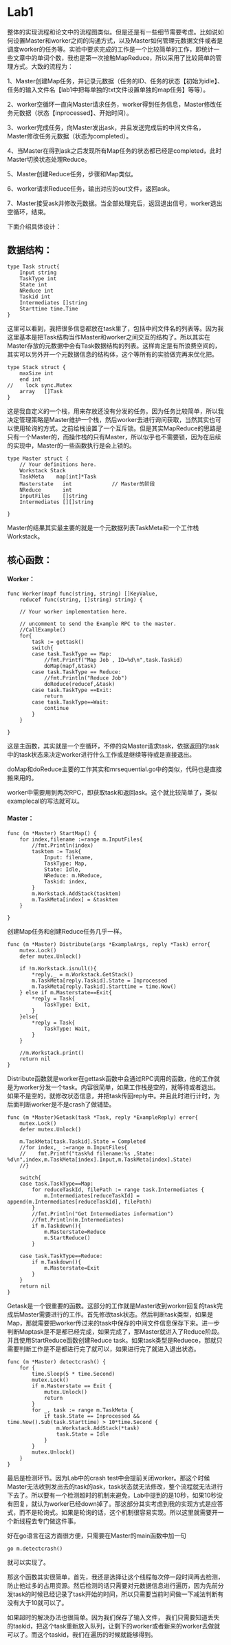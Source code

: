 # Lab1


整体的实现流程和论文中的流程图类似。但是还是有一些细节需要考虑。比如说如何设置Master和worker之间的沟通方式，以及Master如何管理元数据文件或者是调度worker的任务等。实验中要求完成的工作是一个比较简单的工作，即统计一些文章中的单词个数，我也是第一次接触MapReduce，所以采用了比较简单的管理方式。大致的流程为：

1、Master创建Map任务，并记录元数据（任务的ID、任务的状态【初始为idle】、任务的输入文件名【lab1中把每单独的txt文件设置单独的map任务】等等）。

2、worker空循环一直向Master请求任务，worker得到任务信息，Master修改任务元数据（状态【inprocessed】、开始时间）。

3、worker完成任务，向Master发出ask，并且发送完成后的中间文件名，Master修改任务元数据（状态为completed）。

4、当Master在得到ask之后发现所有Map任务的状态都已经是completed，此时Master切换状态处理Reduce。

5、Master创建Reduce任务，步骤和Map类似。

6、worker请求Reduce任务，输出对应的out文件，返回ask。

7、Master接受ask并修改元数据。当全部处理完后，返回退出信号，worker退出空循环，结束。

下面介绍具体设计：

## 数据结构：

```
type Task struct{
    Input string
    TaskType int
    State int
    NReduce int
    Taskid int
    Intermediates []string
    Starttime time.Time
}
```

这里可以看到，我把很多信息都放在task里了，包括中间文件名的列表等。因为我这里基本是把Task结构当作Master和worker之间交互的结构了。所以其实在Master存放的元数据中会有Task数据结构的列表。这样肯定是有所浪费空间的，其实可以另外开一个元数据信息的结构体，这个等所有的实验做完再来优化把。

```
type Stack struct {
    maxSize int
    end int
//    lock sync.Mutex
    array   []Task
}
```

这是我自定义的一个栈，用来存放还没有分发的任务。因为任务比较简单，所以我决定管理策略是Master维护一个栈，然后worker去进行询问获取，当然其实也可以使用轮询的方式。之前给栈设置了一个互斥锁。但是其实MapReduce的思路是只有一个Master的，而操作栈的只有Master，所以似乎也不需要锁，因为在后续的实现中，Master的一些函数执行是会上锁的。

```
type Master struct {
    // Your definitions here.
    Workstack Stack
    TaskMeta    map[int]*Task
    Masterstate   int             // Master的阶段
    NReduce       int
    InputFiles    []string
    Intermediates [][]string

}
```

Master的结果其实最主要的就是一个元数据列表TaskMeta和一个工作栈Workstack。

## 核心函数：

#### Worker：

```
func Worker(mapf func(string, string) []KeyValue,
    reducef func(string, []string) string) {

    // Your worker implementation here.

    // uncomment to send the Example RPC to the master.
    //CallExample()
    for{
        task := gettask()
        switch{
        case task.TaskType == Map:
            //fmt.Printf("Map Job , ID=%d\n",task.Taskid)
            doMap(mapf,&task)
        case task.TaskType == Reduce:
            //fmt.Println("Reduce Job")
            doReduce(reducef,&task)
        case task.TaskType ==Exit:
            return
        case task.TaskType==Wait:
            continue
        }
    }

}
```

这是主函数，其实就是一个空循环，不停的向Master请求task，依据返回的task中的task状态来决定worker进行什么工作或是继续等待或是直接退出。

doMap和doReduce主要的工作其实和mrsequential.go中的类似，代码也是直接搬来用的。

worker中需要用到两次RPC，即获取task和返回ask。这个就比较简单了，类似examplecall的写法就可以。

#### Master：

```
func (m *Master) StartMap() {
    for index,filename :=range m.InputFiles{
        //fmt.Println(index)
        tasktem := Task{
            Input: filename,
            TaskType: Map,
            State: Idle,
            NReduce: m.NReduce,
            Taskid: index,
        }
        m.Workstack.AddStack(tasktem)
        m.TaskMeta[index] = &tasktem
    }

}
```

创建Map任务和创建Reduce任务几乎一样。

```
func (m *Master) Distribute(args *ExampleArgs, reply *Task) error{
    mutex.Lock()
    defer mutex.Unlock()

    if !m.Workstack.isnull(){
        *reply,_ = m.Workstack.GetStack()
        m.TaskMeta[reply.Taskid].State = Inprocessed
        m.TaskMeta[reply.Taskid].Starttime = time.Now()
    } else if m.Masterstate==Exit{
        *reply = Task{
            TaskType: Exit,
        }
    }else{
        *reply = Task{
            TaskType: Wait,
        }
    }

    //m.Workstack.print()
    return nil
}
```

Distribute函数就是worker在gettask函数中会通过RPC调用的函数，他的工作就是为worker分发一个task。内容很简单，如果工作栈是空的，就等待或者退出。如果不是空的，就修改状态信息，并把task传回reply中。并且此时进行计时，为后面判断worker是不是crash了做铺垫。

```
func (m *Master)Getask(task *Task, reply *ExampleReply) error{
    mutex.Lock()
    defer mutex.Unlock()

    m.TaskMeta[task.Taskid].State = Completed
    //for index,_ :=range m.InputFiles{
    //    fmt.Printf("task%d filename:%s ,State: %d\n",index,m.TaskMeta[index].Input,m.TaskMeta[index].State)
    //}

    switch{
    case task.TaskType==Map:
        for reduceTaskId, filePath := range task.Intermediates {
            m.Intermediates[reduceTaskId] = append(m.Intermediates[reduceTaskId], filePath)
        }
        //fmt.Println("Get Intermediates information")
        //fmt.Println(m.Intermediates)
        if m.Taskdown(){
            m.Masterstate=Reduce
            m.StartReduce()
        }

    case task.TaskType==Reduce:
        if m.Taskdown(){
            m.Masterstate=Exit
        }
    }
    return nil
}
```

Getask是一个很重要的函数。这部分的工作就是Master收到worker回复的task完成后Master需要进行的工作。首先修改task状态。然后判断task类型，如果是Map，那就需要把worker传过来的task中保存的中间文件信息保存下来。进一步判断Maptask是不是都已经完成，如果完成了，那Master就进入了Reduce阶段。并且使用StartReduce函数创建Reduce task。如果task类型是Reduece，那就只需要判断工作是不是都进行完了就可以，如果进行完了就进入退出状态。

```
func (m *Master) detectcrash() {
    for {
        time.Sleep(5 * time.Second)
        mutex.Lock()
        if m.Masterstate == Exit {
            mutex.Unlock()
            return
        }
        for _, task := range m.TaskMeta {
            if task.State == Inprocessed && time.Now().Sub(task.Starttime) > 10*time.Second {
                m.Workstack.AddStack(*task)
                task.State = Idle
            }
        }
        mutex.Unlock()
    }
}
```

最后是检测环节。因为Lab中的crash test中会提前关闭worker。那这个时候Master无法收到发出去的task的ask，task状态就无法修改，整个流程就无法进行下去了。所以要有一个检测超时的机制来避免，Lab中提到的是10秒，如果10秒没有回复，就认为worker已经down掉了。那这部分其实考虑到我的实现方式是应答式，而不是轮询式。如果是轮询的话，这个机制很容易实现。所以这里就需要开一个新线程去专门做这件事。

好在go语言在这方面很方便，只需要在Master的main函数中加一句

`go m.detectcrash()`

就可以实现了。

那这个函数其实很简单，首先，我还是选择让这个线程每次停一段时间再去检测，防止他过多的占用资源。然后检测的话只需要对元数据信息进行遍历，因为先前分发task的时候已经记录了task开始的时间，所以只需要当前时间做一下减法判断有没有大于10就可以了。

如果超时的解决办法也很简单。因为我们保存了输入文件， 我们只需要知道丢失的taskid，把这个task重新放入队列，让剩下的worker或者新来的worker去做就可以了。而这个taskid，我们在遍历的时候就能够得到。


